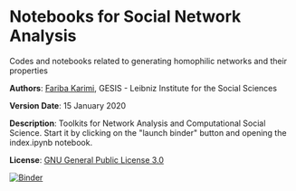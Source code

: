 # Notebooks for Social Network Analysis
Codes and notebooks related to generating homophilic networks and their properties 

**Authors**: <a href='https://www.gesis.org/person/fariba.karimi'>Fariba Karimi</a>, GESIS - Leibniz Institute for the Social Sciences

**Version Date**: 15 January 2020

**Description**: Toolkits for Network Analysis and Computational Social Science. Start it by clicking on the "launch binder" button and opening the index.ipynb notebook.

**License**: <a href='https://www.gnu.org/licenses/gpl-3.0.en.html'>GNU General Public License 3.0 </a>

[![Binder](https://notebooks.gesis.org/binder/badge.svg)](https://notebooks.gesis.org/binder/v2/gh/gesiscss/HomophilyNtwNotebooks/master)

